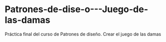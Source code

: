 # Patrones-de-dise-o---Juego-de-las-damas
Práctica final del curso de Patrones de diseño. Crear el juego de las damas

